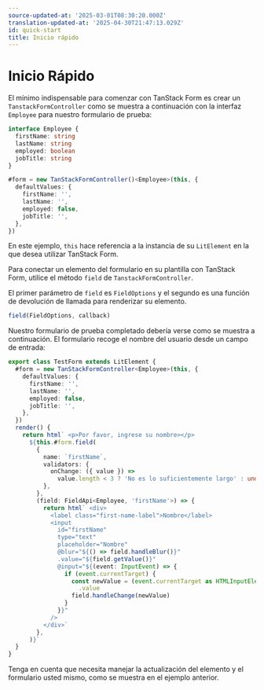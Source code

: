 ```yaml
---
source-updated-at: '2025-03-01T08:30:20.000Z'
translation-updated-at: '2025-04-30T21:47:13.029Z'
id: quick-start
title: Inicio rápido
---
```


# Inicio Rápido

El mínimo indispensable para comenzar con TanStack Form es crear un `TanstackFormController` como se muestra a continuación con la interfaz `Employee` para nuestro formulario de prueba:

```ts
interface Employee {
  firstName: string
  lastName: string
  employed: boolean
  jobTitle: string
}

#form = new TanStackFormController()<Employee>(this, {
  defaultValues: {
    firstName: '',
    lastName: '',
    employed: false,
    jobTitle: '',
  },
})
```

En este ejemplo, `this` hace referencia a la instancia de su `LitElement` en la que desea utilizar TanStack Form.

Para conectar un elemento del formulario en su plantilla con TanStack Form, utilice el método `field` de `TanstackFormController`.

El primer parámetro de `field` es `FieldOptions` y el segundo es una función de devolución de llamada para renderizar su elemento.

```ts
field(FieldOptions, callback)
```

Nuestro formulario de prueba completado debería verse como se muestra a continuación. El formulario recoge el nombre del usuario desde un campo de entrada:

```ts
export class TestForm extends LitElement {
  #form = new TanStackFormController<Employee>(this, {
    defaultValues: {
      firstName: '',
      lastName: '',
      employed: false,
      jobTitle: '',
    },
  })
  render() {
    return html` <p>Por favor, ingrese su nombre></p>
      ${this.#form.field(
        {
          name: `firstName`,
          validators: {
            onChange: ({ value }) =>
              value.length < 3 ? 'No es lo suficientemente largo' : undefined,
          },
        },
        (field: FieldApi<Employee, 'firstName'>) => {
          return html` <div>
            <label class="first-name-label">Nombre</label>
            <input
              id="firstName"
              type="text"
              placeholder="Nombre"
              @blur="${() => field.handleBlur()}"
              .value="${field.getValue()}"
              @input="${(event: InputEvent) => {
                if (event.currentTarget) {
                  const newValue = (event.currentTarget as HTMLInputElement)
                    .value
                  field.handleChange(newValue)
                }
              }}"
            />
          </div>`
        },
      )}`
  }
}
```

Tenga en cuenta que necesita manejar la actualización del elemento y el formulario usted mismo, como se muestra en el ejemplo anterior.
